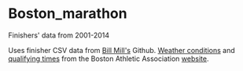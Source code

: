 # Boston_marathon
Finishers' data from 2001-2014

Uses finisher CSV data from [Bill Mill's](https://github.com/llimllib/bostonmarathon) Github. [Weather conditions](https://www.baa.org/races/boston-marathon/results/history) and [qualifying times](https://www.baa.org/races/boston-marathon/enter/qualify/history-qualifying-times) from the Boston Athletic Association [website](https://www.baa.org/).
